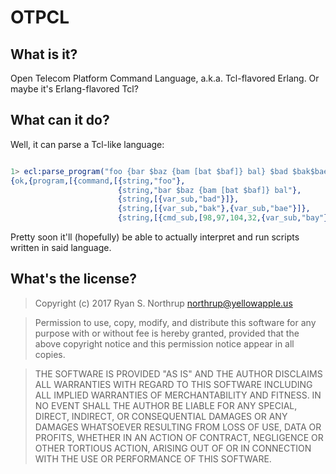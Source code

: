 # OTPCL

## What is it?

Open Telecom Platform Command Language, a.k.a. Tcl-flavored Erlang.  Or maybe it's Erlang-flavored Tcl?

## What can it do?

Well, it can parse a Tcl-like language:

```erlang

1> ecl:parse_program("foo {bar $baz {bam [bat $baf]} bal} $bad $bak$bae [bah $bay]").
{ok,{program,[{command,[{string,"foo"},
                        {string,"bar $baz {bam [bat $baf]} bal"},
                        {string,[{var_sub,"bad"}]},
                        {string,[{var_sub,"bak"},{var_sub,"bae"}]},
                        {string,[{cmd_sub,[98,97,104,32,{var_sub,"bay"}]}]}]}]}}

```

Pretty soon it'll (hopefully) be able to actually interpret and run
scripts written in said language.

## What's the license?

> Copyright (c) 2017 Ryan S. Northrup <northrup@yellowapple.us>

> Permission to use, copy, modify, and distribute this software for
> any purpose with or without fee is hereby granted, provided that the
> above copyright notice and this permission notice appear in all
> copies.

> THE SOFTWARE IS PROVIDED "AS IS" AND THE AUTHOR DISCLAIMS ALL
> WARRANTIES WITH REGARD TO THIS SOFTWARE INCLUDING ALL IMPLIED
> WARRANTIES OF MERCHANTABILITY AND FITNESS. IN NO EVENT SHALL THE
> AUTHOR BE LIABLE FOR ANY SPECIAL, DIRECT, INDIRECT, OR CONSEQUENTIAL
> DAMAGES OR ANY DAMAGES WHATSOEVER RESULTING FROM LOSS OF USE, DATA
> OR PROFITS, WHETHER IN AN ACTION OF CONTRACT, NEGLIGENCE OR OTHER
> TORTIOUS ACTION, ARISING OUT OF OR IN CONNECTION WITH THE USE OR
> PERFORMANCE OF THIS SOFTWARE.
